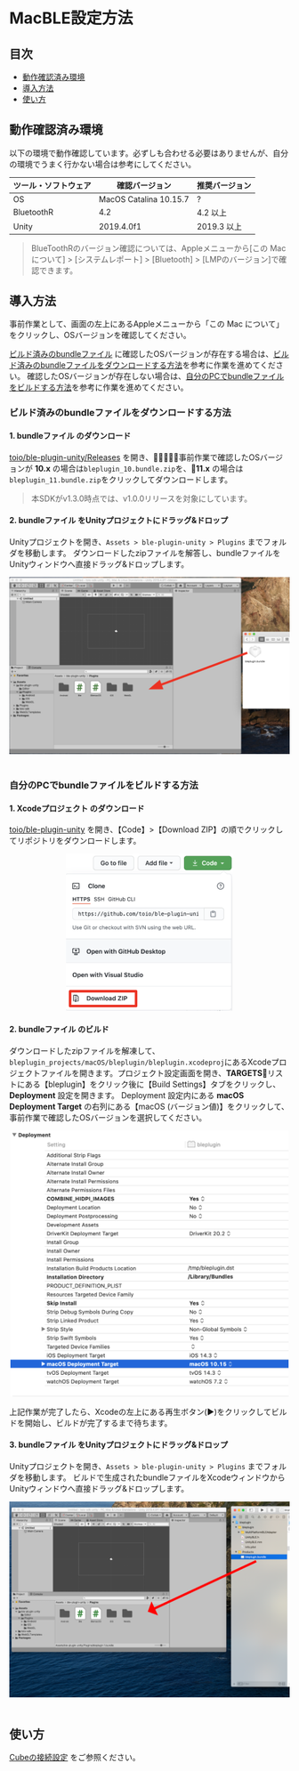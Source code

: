# MacBLE設定方法

## 目次

- [動作確認済み環境](usage_macble.md#動作確認済み環境)
- [導入方法](usage_macble.md#導入方法)
- [使い方](usage_macble.md#使い方)

## 動作確認済み環境

以下の環境で動作確認しています。必ずしも合わせる必要はありませんが、自分の環境でうまく行かない場合は参考にしてください。

| ツール・ソフトウェア | 確認バージョン         | 推奨バージョン          |
| -------------------- | ---------------------- | ----------------------- |
| OS                   | MacOS Catalina 10.15.7 | ? |
| BluetoothR            | 4.2             | 4.2 以上             |
| Unity                | 2019.4.0f1             | 2019.3 以上             |

> BlueToothRのバージョン確認については、Appleメニューから[この Mac について] > [システムレポート] > [Bluetooth] > [LMPのバージョン]で確認できます。

## 導入方法

事前作業として、画面の左上にあるAppleメニューから「この Mac について」をクリックし、OSバージョンを確認してください。

[ビルド済みのbundleファイル]() に確認したOSバージョンが存在する場合は、[ビルド済みのbundleファイルをダウンロードする方法](usage_macble.md#ビルド済みのbundleファイルをダウンロードする方法)を参考に作業を進めてください。
確認したOSバージョンが存在しない場合は、[自分のPCでbundleファイルをビルドする方法](usage_macble.md#自分のpcでbundleファイルをビルドする方法)を参考に作業を進めてください。


### ビルド済みのbundleファイルをダウンロードする方法

#### 1. bundleファイル のダウンロード

[toio/ble-plugin-unity/Releases](https://github.com/toio/ble-plugin-unity/releases) を開き、事前作業で確認したOSバージョンが <b>10.x</b> の場合は`bleplugin_10.bundle.zip`を、<b>11.x</b> の場合は`bleplugin_11.bundle.zip`をクリックしてダウンロードします。

> 本SDKがv1.3.0時点では、v1.0.0リリースを対象にしています。

#### 2. bundleファイル をUnityプロジェクトにドラッグ&ドロップ

Unityプロジェクトを開き、`Assets > ble-plugin-unity > Plugins` までフォルダを移動します。
ダウンロードしたzipファイルを解答し、bundleファイルをUnityウィンドウへ直接ドラッグ&ドロップします。

<div  align="center">
<img width=600 src="res/usage_macble/add_bundle_file.png"></img>
</div>

<br>

### 自分のPCでbundleファイルをビルドする方法

#### 1. Xcodeプロジェクト のダウンロード

[toio/ble-plugin-unity](https://github.com/toio/ble-plugin-unity) を開き、【Code】>【Download ZIP】の順でクリックしてリポジトリをダウンロードします。<br>

<div  align="center">
<img width=300 src="res/usage_macble/download_zip.png"></img>
</div>

#### 2. bundleファイル のビルド

ダウンロードしたzipファイルを解凍して、`bleplugin_projects/macOS/bleplugin/bleplugin.xcodeproj`にあるXcodeプロジェクトファイルを開きます。プロジェクト設定画面を開き、<b>TARGETS</b>リストにある【bleplugin】をクリック後に【Build Settings】タブをクリックし、<b>Deployment</b> 設定を開きます。
Deployment 設定内にある <b>macOS Deployment Target</b> の右列にある【macOS (バージョン値)】をクリックして、事前作業で確認したOSバージョンを選択してください。

<div  align="center">
<img width=500 src="res/usage_macble/xcode_buildtarget.png"></img>
</div>

上記作業が完了したら、Xcodeの左上にある再生ボタン(:arrow_forward:)をクリックしてビルドを開始し、ビルドが完了するまで待ちます。

#### 3. bundleファイル をUnityプロジェクトにドラッグ&ドロップ

Unityプロジェクトを開き、`Assets > ble-plugin-unity > Plugins` までフォルダを移動します。
ビルドで生成されたbundleファイルをXcodeウィンドウからUnityウィンドウへ直接ドラッグ&ドロップします。

<div  align="center">
<img src="res/usage_macble/add_bundle.png"></img>
</div>

<br>

## 使い方

[Cubeの接続設定](usage_cube.md#4-cubeの接続設定) をご参照ください。
